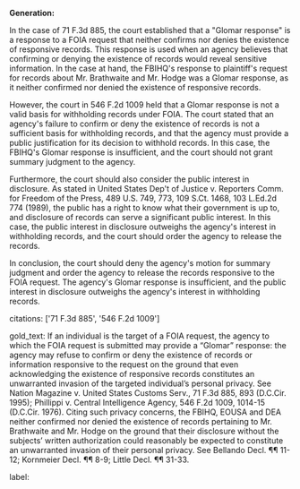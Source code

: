 **Generation:**

 <answer>

In the case of 71 F.3d 885, the court established that a "Glomar response" is a response to a FOIA request that neither confirms nor denies the existence of responsive records. This response is used when an agency believes that confirming or denying the existence of records would reveal sensitive information. In the case at hand, the FBIHQ's response to plaintiff's request for records about Mr. Brathwaite and Mr. Hodge was a Glomar response, as it neither confirmed nor denied the existence of responsive records.

However, the court in 546 F.2d 1009 held that a Glomar response is not a valid basis for withholding records under FOIA. The court stated that an agency's failure to confirm or deny the existence of records is not a sufficient basis for withholding records, and that the agency must provide a public justification for its decision to withhold records. In this case, the FBIHQ's Glomar response is insufficient, and the court should not grant summary judgment to the agency.

Furthermore, the court should also consider the public interest in disclosure. As stated in United States Dep't of Justice v. Reporters Comm. for Freedom of the Press, 489 U.S. 749, 773, 109 S.Ct. 1468, 103 L.Ed.2d 774 (1989), the public has a right to know what their government is up to, and disclosure of records can serve a significant public interest. In this case, the public interest in disclosure outweighs the agency's interest in withholding records, and the court should order the agency to release the records.

In conclusion, the court should deny the agency's motion for summary judgment and order the agency to release the records responsive to the FOIA request. The agency's Glomar response is insufficient, and the public interest in disclosure outweighs the agency's interest in withholding records. <answer>

citations: ['71 F.3d 885', '546 F.2d 1009']

gold_text: If an individual is the target of a FOIA request, the agency to which the FOIA request is submitted may provide a “Glomar” response: the agency may refuse to confirm or deny the existence of records or information responsive to the request on the ground that even acknowledging the existence of responsive records constitutes an unwarranted invasion of the targeted individual’s personal privacy. See Nation Magazine v. United States Customs Serv., 71 F.3d 885, 893 (D.C.Cir. 1995); Phillippi v. Central Intelligence Agency, 546 F.2d 1009, 1014-15 (D.C.Cir. 1976). Citing such privacy concerns, the FBIHQ, EOUSA and DEA neither confirmed nor denied the existence of records pertaining to Mr. Brathwaite and Mr. Hodge on the ground that their disclosure without the subjects’ written authorization could reasonably be expected to constitute an unwarranted invasion of their personal privacy. See Bellando Decl. ¶¶ 11-12; Kornmeier Decl. ¶¶ 8-9; Little Decl. ¶¶ 31-33.

label: 